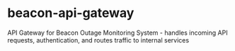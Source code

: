 # beacon-api-gateway

API Gateway for Beacon Outage Monitoring System - handles incoming API requests, authentication, and routes traffic to
internal services
